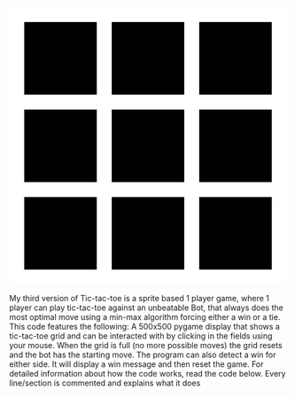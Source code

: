 ![Tic Tac Toe Game](TicTacLose.webp)

My third version of Tic-tac-toe is a sprite based 1 player game, where 1 player can play tic-tac-toe against an unbeatable Bot, that always does the most optimal move using a min-max algorithm forcing either a win or a tie. This code features the following:
A 500x500 pygame display that shows a tic-tac-toe grid and can be interacted with by clicking in the fields using your mouse.
When the grid is full (no more possible moves) the grid resets and the bot has the starting move. The program can also detect a win for either side. It will display a win message and then reset the game. For detailed information about how the code works, read the code below. Every line/section is commented and explains what it does
